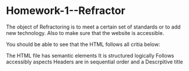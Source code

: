 # Homework-1--Refractor
 The object of Refractoring is to meet a certain set of standards or to add new technology. Also to make sure that the website is accessible.

You should be able to see that the HTML follows all critia below:

The HTML file has semantic elements
It is structured logically 
Follows accessibly aspects
Headers are in sequential order 
and a Descrpitive title
